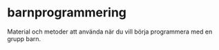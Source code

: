 # barnprogrammering
Material och metoder att använda när du vill börja programmera med en grupp barn.
